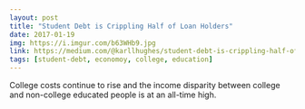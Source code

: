 ```yaml
---
layout: post
title: "Student Debt is Crippling Half of Loan Holders"
date: 2017-01-19
img: https://i.imgur.com/b63WHb9.jpg
link: https://medium.com/@karllhughes/student-debt-is-crippling-half-of-loan-holders-1039e0d79a0a#.d62oqkem6
tags: [student-debt, economoy, college, education]
---
```

College costs continue to rise and the income disparity between college and non-college educated people is at an all-time high.
